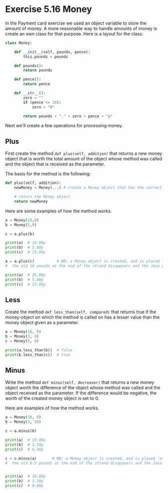 # Exercise 5.16 Money

In the Payment card exercise we used an object variable to store the amount of money. A more reasonable way to handle amounts of money is create an own class for that purpose. Here is a layout for the class:

```python
class Money:

    def __init__(self, pounds, pence):
        this.pounds = pounds

    def pounds():
        return pounds

    def pence():
        return pence

    def __str__():
        zero = ""
        if (pence <= 10):
            zero = "0"

        return pounds + "." + zero + pence + "p"
```

Next we'll create a few operations for processing money.

## Plus

First create the method `def plus(self, addition)` that returns a new money object that is worth the total amount of the object whose method was called and the object that is received as the parameter.

The basis for the method is the following:

```python
def plus(self, addition):
    newMoney = Money(...) # create a Money object that has the correct worth

    # return the Money object
    return newMoney
```

Here are some examples of how the method works.

```python
a = Money(10,0)
b = Money(5,0)

c = a.plus(b)

print(a)  # 10.00p
print(b)  # 5.00p
print(c)  # 15.00p

a = a.plus(c)          # NB: a Money object is created, and is placed "at the end of the strand connected to a"
#  the old 10 pounds at the end of the strand disappears and the Java garbage collector takes care of it

print(a)  # 25.00p
print(b)  # 5.00p
print(c)  # 15.00p
```

## Less

Create the method `def less_than(self, compared)` that returns true if the money-object on which the method is called on has a lesser value than the money object given as a parameter.


```python
a = Money(10, 0)
b = Money(3, 0)
c = Money(5, 0)

print(a.less_than(b))  # false
print(b.less_than(c))  # true
```

## Minus

Write the method `def minus(self, decreaser)` that returns a new money object worth the difference of the object whose method was called and the object received as the parameter. If the difference would be negative, the worth of the created money object is set to 0.

Here are examples of how the method works.

```python
a = Money(10, 0)
b = Money(3, 50)

c = a.minus(b)

print(a)  # 10.00p
print(b)  # 3.50p
print(c)  # 6.50p

c = c.minus(a)       # NB: a Money object is created, and is placed "at the end of the strand connected to c"
#  the old 6.5 pounds at the end of the strand disappears and the Java garbage collector takes care of it


print(a)  # 10.00p
print(b)  # 3.50p
print(c)  # 0.00p
```
